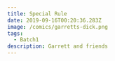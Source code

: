 ```yaml
---
title: Special Rule
date: 2019-09-16T00:20:36.283Z
image: /comics/garretts-dick.png
tags:
  - Batch1
description: Garrett and friends
---
```



